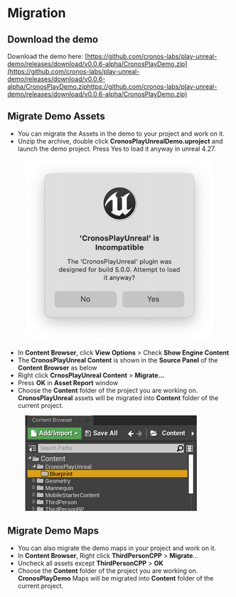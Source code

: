 # Migration

## Download the demo

Download the demo here: [https://github.com/cronos-labs/play-unreal-demo/releases/download/v0.0.6-alpha/CronosPlayDemo.zip](https://github.com/cronos-labs/play-unreal-demo/releases/download/v0.0.6-alpha/CronosPlayDemo.ziphttps://github.com/cronos-labs/play-unreal-demo/releases/download/v0.0.6-alpha/CronosPlayDemo.zip)

## Migrate Demo Assets&#x20;

* You can migrate the Assets in the demo to your project and work on it.
* Unzip the archive, double click **CronosPlayUnrealDemo.uproject** and launch the demo project. Press Yes to load it anyway in unreal 4.27.

<figure><img src="../../.gitbook/assets/image (2) (1).png" alt=""><figcaption></figcaption></figure>

* In **Content Browser**, click **View Options** > Check **Show Engine Content**&#x20;
* The **CronosPlayUnreal Content** is shown in the **Source Panel** of the **Content Browser** as below
* Right click **CrnosPlayUnreal Content** > **Migrate...**
* Press **OK** in **Asset Report** window
* Choose the **Content** folder of the project you are working on. **CronosPlayUnreal** assets will be migrated into **Content** folder of the current project.

<figure><img src="../../.gitbook/assets/image (3).png" alt=""><figcaption></figcaption></figure>

## Migrate Demo Maps

* You can also migrate the demo maps in your project and work on it.
* In **Content Browser**, Right click **ThirdPersonCPP** > **Migrate**...
* Uncheck all assets except **ThirdPersonCPP** > **OK**
* Choose the **Content** folder of the project you are working on. **CronosPlayDemo** Maps will be migrated into **Content** folder of the current project.
